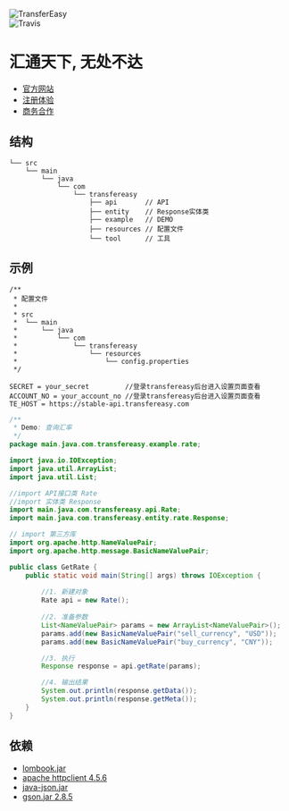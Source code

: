 
![TransferEasy](https://s.transfereasy.com/logo/logo-2-black.png)
<br>
![Travis](https://api.travis-ci.org/nukeop/nuclear.svg?branch=master)
# 汇通天下, 无处不达

* [官方网站](https://www.transfereasy.com)
* [注册体验](https://business.transfereasy.com/Home/register)
* [商务合作](https://www.transfereasy.com/home/merchant)


## 结构

```$xslt
└── src
    └── main
        └── java
            └── com
                └── transfereasy 
                    ├── api       // API 
                    ├── entity    // Response实体类
                    ├── example   // DEMO
                    ├── resources // 配置文件
                    └── tool      // 工具 
```

## 示例
```
/**
 * 配置文件
 * 
 * src
 *  └── main
 *      └── java
 *          └── com
 *              └── transfereasy 
 *                  └── resources
 *                      └── config.properties
 */

SECRET = your_secret         //登录transfereasy后台进入设置页面查看
ACCOUNT_NO = your_account_no //登录transfereasy后台进入设置页面查看
TE_HOST = https://stable-api.transfereasy.com

```

```java
/**
 * Demo: 查询汇率
 */
package main.java.com.transfereasy.example.rate;

import java.io.IOException;
import java.util.ArrayList;
import java.util.List;

//import API接口类 Rate
//import 实体类 Response
import main.java.com.transfereasy.api.Rate;
import main.java.com.transfereasy.entity.rate.Response;

// import 第三方库
import org.apache.http.NameValuePair;
import org.apache.http.message.BasicNameValuePair;

public class GetRate {
    public static void main(String[] args) throws IOException {
        
        //1. 新建对象
        Rate api = new Rate();
        
        //2. 准备参数
        List<NameValuePair> params = new ArrayList<NameValuePair>();
        params.add(new BasicNameValuePair("sell_currency", "USD"));
        params.add(new BasicNameValuePair("buy_currency", "CNY"));

        //3. 执行
        Response response = api.getRate(params);

        //4. 输出结果
        System.out.println(response.getData());
        System.out.println(response.getMeta());
    }
}


```

## 依赖

* [lombook.jar](https://projectlombok.org/downloads/lombok.jar)
* [apache httpclient 4.5.6](http://mirror.bit.edu.cn/apache//httpcomponents/httpclient/binary/httpcomponents-client-4.5.6-bin.tar.gz)
* [java-json.jar](http://www.java2s.com/Code/JarDownload/java-json/java-json.jar.zip)
* [gson.jar 2.8.5](https://search.maven.org/artifact/com.google.code.gson/gson/2.8.5/jar)

